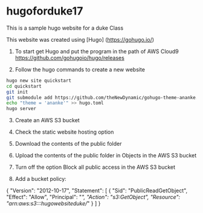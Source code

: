 # hugoforduke17
This is a sample hugo website for a duke Class


This website was created using [Hugo] (https://gohugo.io/)

1. To start get Hugo and put the program in the path of AWS Cloud9
https://github.com/gohugoio/hugo/releases

2. Follow the hugo commands to create a new website

```bash
hugo new site quickstart
cd quickstart
git init
git submodule add https://github.com/theNewDynamic/gohugo-theme-ananke.git themes/ananke
echo "theme = 'ananke'" >> hugo.toml
hugo server
```

3. Create an AWS S3 bucket

4. Check the static website hosting option

5. Download the contents of the public folder

6. Upload the contents of the public folder in Objects in the AWS S3 bucket

7. Turn off the option Block all public access in the AWS S3 bucket

8. Add a bucket policy:


{
    "Version": "2012-10-17",
    "Statement": [
        {
            "Sid": "PublicReadGetObject",
            "Effect": "Allow",
            "Principal": "*",
            "Action": "s3:GetObject",
            "Resource": "arn:aws:s3:::hugowebsiteduke/*"
        }
    ]
}

